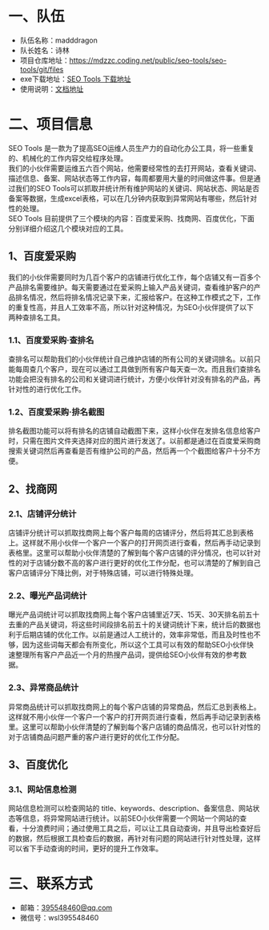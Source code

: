 # 一、队伍
- 队伍名称：madddragon
- 队长姓名：诗林
- 项目仓库地址：https://mdzzc.coding.net/public/seo-tools/seo-tools/git/files
- exe下载地址：[SEO Tools 下载地址](http://custom-center.oss-cn-hangzhou.aliyuncs.com/customerCenter/acg/SEOToolsV2.0.5.zip)
- 使用说明：[文档地址](http://note.youdao.com/noteshare?id=3a291799c9425c116f591673e86bd86f&sub=5F0F27DDF28E4ACF868BA18F43178075)

# 二、项目信息

SEO Tools 是一款为了提高SEO运维人员生产力的自动化办公工具，将一些重复的、机械化的工作内容交给程序处理。    
我们的小伙伴需要运维五六百个网站，他需要经常性的去打开网站，查看关键词、描述信息、备案、网站状态等工作内容，每周都要用大量的时间做这件事。但是通过我们的SEO Tools可以抓取并统计所有维护网站的关键词、网站状态、网站是否备案等数据，生成excel表格，可以在几分钟内获取到异常网站有哪些，然后针对性的处理。   
SEO Tools 目前提供了三个模块的内容：百度爱采购、找商网、百度优化，下面分别详细介绍这几个模块对应的工具。

## 1、百度爱采购
我们的小伙伴需要同时为几百个客户的店铺进行优化工作，每个店铺又有一百多个产品排名需要维护。每天需要通过在爱采购上输入产品关键词，查看维护客户的产品排名情况，然后将排名情况记录下来，汇报给客户。在这种工作模式之下，工作的重复性高，并且人工效率不高，所以针对这种情况，为SEO小伙伴提供了以下两种查排名工具。
### 1.1、百度爱采购·查排名

查排名可以帮助我们的小伙伴统计自己维护店铺的所有公司的关键词排名。以前只能每周查几个客户，现在可以通过工具做到所有客户每天查一次。而且我们查排名功能会把没有排名的公司和关键词进行统计，方便小伙伴针对没有排名的产品，再针对性的进行优化工作。

### 1.2、百度爱采购·排名截图
排名截图功能可以将有排名的店铺自动截图下来，这样小伙伴在发排名信息给客户时，只需在图片文件夹选择对应的图片进行发送了。以前都是通过在百度爱采购商搜索关键词然后再查看是否有维护公司的产品，然后再一个个截图给客户十分不方便。

## 2、找商网
### 2.1、店铺评分统计
店铺评分统计可以抓取找商网上每个客户每周的店铺评分，然后将其汇总到表格上。这样就不用小伙伴一个客户一个客户的打开网页进行查看，然后再手动记录到表格里。这里可以帮助小伙伴清楚的了解到每个客户店铺的评分情况，也可以针对性的对于店铺分数不高的客户进行更好的优化工作分配，也可以清楚的了解到自己客户店铺评分下降比例，对于特殊店铺，可以进行特殊处理。
### 2.2、曝光产品词统计
曝光产品词统计可以抓取找商网上每个客户店铺里近7天、15天、30天排名前五十去重的产品关键词，将这些时间段排名前五十的关键词统计下来，统计后的数据也利于后期店铺的优化工作。以前是通过人工统计的，效率非常低，而且及时性也不够，因为这些词每天都会有所变化，所以这个工具可以有效的帮助SEO小伙伴快速整理所有客户产品近一个月的热搜产品词，提供给SEO小伙伴有效的参考数据。
### 2.3、异常商品统计
异常商品统计可以抓取找商网上的每个客户店铺的异常商品，然后汇总到表格上。这样就不用小伙伴一个客户一个客户的打开网页进行查看，然后再手动记录到表格里。这里可以帮助小伙伴清楚的了解到每个客户店铺的商品情况，也可以针对性的对于店铺商品问题严重的客户进行更好的优化工作分配。


## 3、百度优化
### 3.1、网站信息检测
网站信息检测可以检查网站的 title、keywords、description、备案信息、网站状态等信息，将异常网站进行统计。以前SEO小伙伴需要一个网站一个网站的查看，十分浪费时间；通过使用工具之后，可以让工具自动查询，并且导出检查好后的数据，然后根据工具检查后的数据，再针对有问题的网站进行针对性处理，这样可以省下手动查询的时间，更好的提升工作效率。

# 三、联系方式
- 邮箱：395548460@qq.com
- 微信号：wsl395548460
